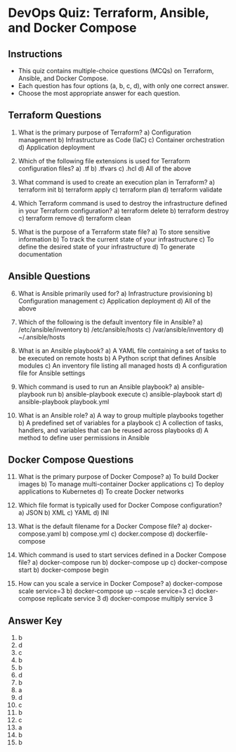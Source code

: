 # DevOps Quiz: Terraform, Ansible, and Docker Compose

## Instructions
- This quiz contains multiple-choice questions (MCQs) on Terraform, Ansible, and Docker Compose.
- Each question has four options (a, b, c, d), with only one correct answer.
- Choose the most appropriate answer for each question.

## Terraform Questions

1. What is the primary purpose of Terraform?
   a) Configuration management
   b) Infrastructure as Code (IaC)
   c) Container orchestration
   d) Application deployment

2. Which of the following file extensions is used for Terraform configuration files?
   a) .tf
   b) .tfvars
   c) .hcl
   d) All of the above

3. What command is used to create an execution plan in Terraform?
   a) terraform init
   b) terraform apply
   c) terraform plan
   d) terraform validate

4. Which Terraform command is used to destroy the infrastructure defined in your Terraform configuration?
   a) terraform delete
   b) terraform destroy
   c) terraform remove
   d) terraform clean

5. What is the purpose of a Terraform state file?
   a) To store sensitive information
   b) To track the current state of your infrastructure
   c) To define the desired state of your infrastructure
   d) To generate documentation

## Ansible Questions

6. What is Ansible primarily used for?
   a) Infrastructure provisioning
   b) Configuration management
   c) Application deployment
   d) All of the above

7. Which of the following is the default inventory file in Ansible?
   a) /etc/ansible/inventory
   b) /etc/ansible/hosts
   c) /var/ansible/inventory
   d) ~/.ansible/hosts

8. What is an Ansible playbook?
   a) A YAML file containing a set of tasks to be executed on remote hosts
   b) A Python script that defines Ansible modules
   c) An inventory file listing all managed hosts
   d) A configuration file for Ansible settings

9. Which command is used to run an Ansible playbook?
   a) ansible-playbook run
   b) ansible-playbook execute
   c) ansible-playbook start
   d) ansible-playbook playbook.yml

10. What is an Ansible role?
    a) A way to group multiple playbooks together
    b) A predefined set of variables for a playbook
    c) A collection of tasks, handlers, and variables that can be reused across playbooks
    d) A method to define user permissions in Ansible

## Docker Compose Questions

11. What is the primary purpose of Docker Compose?
    a) To build Docker images
    b) To manage multi-container Docker applications
    c) To deploy applications to Kubernetes
    d) To create Docker networks

12. Which file format is typically used for Docker Compose configuration?
    a) JSON
    b) XML
    c) YAML
    d) INI

13. What is the default filename for a Docker Compose file?
    a) docker-compose.yaml
    b) compose.yml
    c) docker.compose
    d) dockerfile-compose

14. Which command is used to start services defined in a Docker Compose file?
    a) docker-compose run
    b) docker-compose up
    c) docker-compose start
    b) docker-compose begin

15. How can you scale a service in Docker Compose?
    a) docker-compose scale service=3
    b) docker-compose up --scale service=3
    c) docker-compose replicate service 3
    d) docker-compose multiply service 3

## Answer Key

1. b
2. d
3. c
4. b
5. b
6. d
7. b
8. a
9. d
10. c
11. b
12. c
13. a
14. b
15. b
